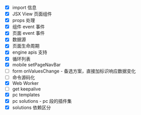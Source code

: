 - [x] import 信息
- [x] JSX View 页面组件
- [x] props 处理
- [x] 组件 event 事件
- [x] 页面 event 事件
- [x] 数据源
- [x] 页面生命周期
- [x] engine apis 支持
- [x] 循环列表
- [x] mobile setPageNavBar
- [ ] form onValuesChange - 备选方案，直接加标识响应数据变化
- [ ] 命令源码化
- [x] Web Worker
- [ ] get keepalive
- [x] pc templates
- [x] pc solutions - pc 段的插件集
- [x] solutions 依赖区分
